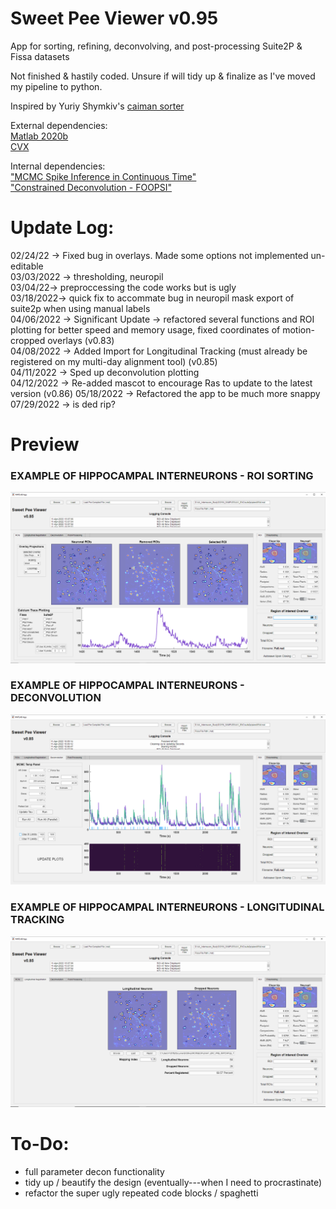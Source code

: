 # Sweet Pee Viewer v0.95
App for sorting, refining, deconvolving, and post-processing Suite2P & Fissa datasets

Not finished & hastily coded. Unsure if will tidy up & finalize as I've moved my pipeline to python.

Inspired by Yuriy Shymkiv's [caiman sorter](https://github.com/shymkivy/caiman_sorter)      

External dependencies:      
[Matlab 2020b](https://www.mathworks.com/products/new_products/release2020b.html)     
[CVX](http://cvxr.com/cvx/download/)      

Internal dependencies:      
["MCMC Spike Inference in Continuous Time"](https://github.com/flatironinstitute/CaImAn-MATLAB/tree/master/deconvolution/MCMC)      
["Constrained Deconvolution - FOOPSI"](https://github.com/epnev/constrained-foopsi)     

# Update Log:  
02/24/22 -> Fixed bug in overlays. Made some options not implemented un-editable      
03/03/2022 -> thresholding, neuropil      
03/04/22-> preproccessing the code works but is ugly      
03/18/2022-> quick fix to accommate bug in neuropil mask export of suite2p when using manual labels     
04/06/2022 -> Significant Update -> refactored several functions and ROI plotting for better speed and memory usage, fixed coordinates of motion-cropped overlays (v0.83)      
04/08/2022 -> Added Import for Longitudinal Tracking (must already be registered on my multi-day alignment tool) (v0.85)      
04/11/2022 -> Sped up deconvolution plotting      
04/12/2022 -> Re-added mascot to encourage Ras to update to the latest version (v0.86)
05/18/2022 -> Refactored the app to be much more snappy     
07/29/2022 -> is ded rip?

# Preview

### EXAMPLE OF HIPPOCAMPAL INTERNEURONS - ROI SORTING     
![example1](https://github.com/darikoneil/SweetPeeViewer/blob/main/Example1.PNG)

### EXAMPLE OF HIPPOCAMPAL INTERNEURONS - DECONVOLUTION    
![example3](https://github.com/darikoneil/SweetPeeViewer/blob/main/Example3.PNG)

### EXAMPLE OF HIPPOCAMPAL INTERNEURONS - LONGITUDINAL TRACKING    
![example2](https://github.com/darikoneil/SweetPeeViewer/blob/main/Example2.PNG)

# To-Do:
* full parameter decon functionality      
* tidy up / beautify the design (eventually---when I need to procrastinate)     
* refactor the super ugly repeated code blocks / spaghetti 

